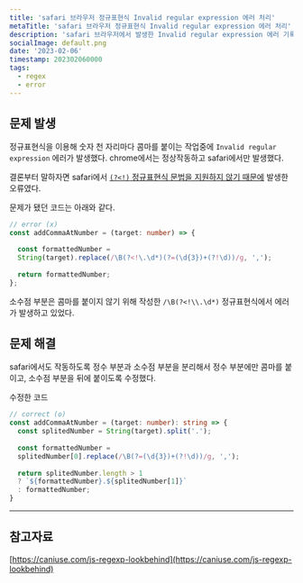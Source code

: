 ```yaml
---
title: 'safari 브라우저 정규표현식 Invalid regular expression 에러 처리'
metaTitle: 'safari 브라우저 정규표현식 Invalid regular expression 에러 처리'
description: 'safari 브라우저에서 발생한 Invalid regular expression 에러 기록'
socialImage: default.png
date: '2023-02-06'
timestamp: 202302060000
tags:
  - regex
  - error
---
```


## 문제 발생
정규표현식을 이용해 숫자 천 자리마다 콤마를 붙이는 작업중에 `Invalid regular expression` 에러가 발생했다.
chrome에서는 정상작동하고 safari에서만 발생했다.

결론부터 말하자면 safari에서 [`(?<!)` 정규표현식 문법을 지원하지 않기 때문에](https://caniuse.com/js-regexp-lookbehind) 발생한 오류였다.

문제가 됐던 코드는 아래와 같다.
```typescript
// error (x)
const addCommaAtNumber = (target: number) => {

  const formattedNumber = 
  String(target).replace(/\B(?<!\.\d*)(?=(\d{3})+(?!\d))/g, ',');
  
  return formattedNumber;
};
```
소수점 부분은 콤마를 붙이지 않기 위해 작성한 `/\B(?<!\\.\d*)` 정규표현식에서 에러가 발생하고 있었다.

## 문제 해결
safari에서도 작동하도록 정수 부분과 소수점 부분을 분리해서 정수 부분에만 콤마를 붙이고, 소수점 부분을 뒤에 붙이도록 수정했다.

수정한 코드
```typescript
// correct (o)
const addCommaAtNumber = (target: number): string => {
  const splitedNumber = String(target).split('.');
  
  const formattedNumber =
  splitedNumber[0].replace(/\B(?=(\d{3})+(?!\d))/g, ',');
  
  return splitedNumber.length > 1
  ? `${formattedNumber}.${splitedNumber[1]}` 
  : formattedNumber;
}
```

---
## 참고자료
[https://caniuse.com/js-regexp-lookbehind](https://caniuse.com/js-regexp-lookbehind)